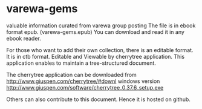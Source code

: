 # varewa-gems
valuable information curated from varewa group posting
The file is in ebook format epub. (varewa-gems.epub)
You can download and read it in any ebook reader.

For those who want to add their own collection, there is an editable format.
It is in ctb format. Editable and Viewable by cherrytree application.
This application enables to maintain a tree-structured document.

The cherrytree application can be downloaded from 
http://www.giuspen.com/cherrytree/#downl
  windows version
http://www.giuspen.com/software/cherrytree_0.37.6_setup.exe

Others can also contribute to this document. Hence it is hosted on github.

